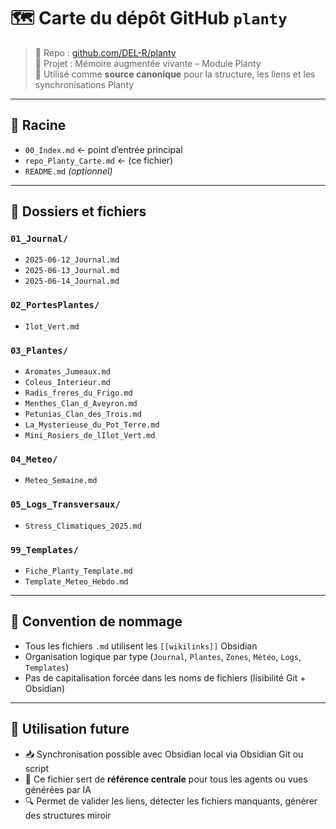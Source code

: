 # 🗺️ Carte du dépôt GitHub `planty`

> 🔗 Repo : [github.com/DEL-R/planty](https://github.com/DEL-R/planty)  
> 🌿 Projet : Mémoire augmentée vivante – Module Planty  
> 🧠 Utilisé comme **source canonique** pour la structure, les liens et les synchronisations Planty

---

## 🧭 Racine

- `00_Index.md` ← point d’entrée principal
- `repo_Planty_Carte.md` ← (ce fichier)
- `README.md` *(optionnel)*

---

## 📁 Dossiers et fichiers

### `01_Journal/`
- `2025-06-12_Journal.md`
- `2025-06-13_Journal.md`
- `2025-06-14_Journal.md`

### `02_PortesPlantes/`
- `Ilot_Vert.md`

### `03_Plantes/`
- `Aromates_Jumeaux.md`
- `Coleus_Interieur.md`
- `Radis_freres_du_Frigo.md`
- `Menthes_Clan_d_Aveyron.md`
- `Petunias_Clan_des_Trois.md`
- `La_Mysterieuse_du_Pot_Terre.md`
- `Mini_Rosiers_de_lIlot_Vert.md`

### `04_Meteo/`
- `Meteo_Semaine.md`

### `05_Logs_Transversaux/`
- `Stress_Climatiques_2025.md`

### `99_Templates/`
- `Fiche_Planty_Template.md`
- `Template_Meteo_Hebdo.md`

---

## 📌 Convention de nommage

- Tous les fichiers `.md` utilisent les `[[wikilinks]]` Obsidian
- Organisation logique par type (`Journal`, `Plantes`, `Zones`, `Météo`, `Logs`, `Templates`)
- Pas de capitalisation forcée dans les noms de fichiers (lisibilité Git + Obsidian)

---

## 🔁 Utilisation future

- 📥 Synchronisation possible avec Obsidian local via Obsidian Git ou script
- 🧠 Ce fichier sert de **référence centrale** pour tous les agents ou vues générées par IA
- 🔍 Permet de valider les liens, détecter les fichiers manquants, générer des structures miroir